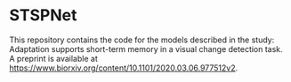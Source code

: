 # STSPNet

This repository contains the code for the models described in the study: Adaptation supports short-term memory in a visual change detection task. 
A preprint is available at https://www.biorxiv.org/content/10.1101/2020.03.06.977512v2.
